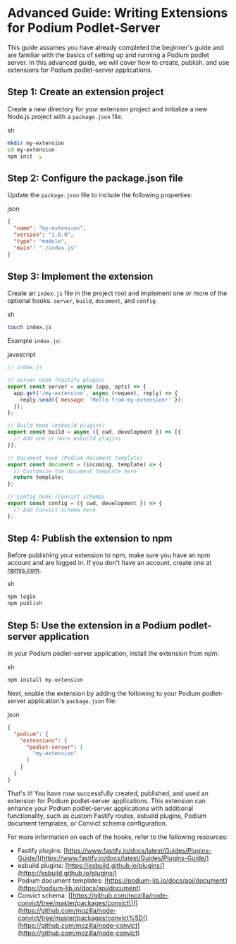 Advanced Guide: Writing Extensions for Podium Podlet-Server
===========================================================

This guide assumes you have already completed the beginner's guide and are familiar with the basics of setting up and
running a Podium podlet server. In this advanced guide, we will cover how to create, publish, and use extensions for
Podium podlet-server applications.

Step 1: Create an extension project
-----------------------------------

Create a new directory for your extension project and initialize a new Node.js project with a `package.json` file.

sh

```sh
mkdir my-extension
cd my-extension
npm init -y
```

Step 2: Configure the package.json file
---------------------------------------

Update the `package.json` file to include the following properties:

json

```json
{
  "name": "my-extension",
  "version": "1.0.0",
  "type": "module",
  "main": "./index.js"
}
```

Step 3: Implement the extension
-------------------------------

Create an `index.js` file in the project root and implement one or more of the optional
hooks: `server`, `build`, `document`, and `config`.

sh

```sh
touch index.js
```

Example `index.js`:

javascript

```javascript
// index.js

// Server hook (Fastify plugin)
export const server = async (app, opts) => {
  app.get('/my-extension', async (request, reply) => {
    reply.send({ message: 'Hello from my-extension!' });
  });
};

// Build hook (esbuild plugins)
export const build = async ({ cwd, development }) => [{
  // Add one or more esbuild plugins
}];

// Document hook (Podium document template)
export const document = (incoming, template) => {
  // Customize the document template here
  return template;
};

// Config hook (Convict schema)
export const config = ({ cwd, development }) => {
  // Add Convict schema here
};
```

Step 4: Publish the extension to npm
------------------------------------

Before publishing your extension to npm, make sure you have an npm account and are logged in. If you don't have an
account, create one at [npmjs.com](https://www.npmjs.com/).

sh

```sh
npm login
npm publish
```

Step 5: Use the extension in a Podium podlet-server application
---------------------------------------------------------------

In your Podium podlet-server application, install the extension from npm:

sh

```sh
npm install my-extension
```

Next, enable the extension by adding the following to your Podium podlet-server application's `package.json` file:

json

```json
{
  "podium": {
    "extensions": {
      "podlet-server": [
        "my-extension"
      ]
    }
  }
}
```

That's it! You have now successfully created, published, and used an extension for Podium podlet-server applications.
This extension can enhance your Podium podlet-server applications with additional functionality, such as custom Fastify
routes, esbuild plugins, Podium document templates, or Convict schema configuration.

For more information on each of the hooks, refer to the following resources:

* Fastify
  plugins: [https://www.fastify.io/docs/latest/Guides/Plugins-Guide/](https://www.fastify.io/docs/latest/Guides/Plugins-Guide/)
* esbuild plugins: [https://esbuild.github.io/plugins/](https://esbuild.github.io/plugins/)
* Podium document templates: [https://podium-lib.io/docs/api/document](https://podium-lib.io/docs/api/document)
* Convict
  schema: \[[https://github.com/mozilla/node-convict/tree/master/packages/convict\](](https://github.com/mozilla/node-convict/tree/master/packages/convict%5D()[https://github.com/mozilla/node-convict](https://github.com/mozilla/node-convict)
